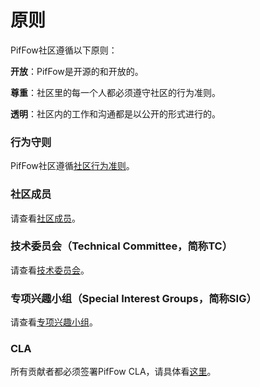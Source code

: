 # 原则

PifFow社区遵循以下原则：

**开放**：PifFow是开源的和开放的。

**尊重**：社区里的每一个人都必须遵守社区的行为准则。

**透明**：社区内的工作和沟通都是以公开的形式进行的。

### 行为守则

PifFow社区遵循[社区行为准则](https://github.com/cas-bigdatalab/piflow/blob/master/Governance/PiFlow%E7%A4%BE%E5%8C%BA%E8%A1%8C%E4%B8%BA%E5%AE%88%E5%88%99.md)。


### 社区成员

请查看[社区成员](https://github.com/cas-bigdatalab/piflow/blob/master/Governance/%E7%A4%BE%E5%8C%BA%E6%88%90%E5%91%98.md)。


### 技术委员会（Technical Committee，简称TC）

请查看[技术委员会](https://github.com/cas-bigdatalab/piflow/blob/master/Governance/%E6%8A%80%E6%9C%AF%E5%A7%94%E5%91%98%E4%BC%9A.md)。


### 专项兴趣小组（Special Interest Groups，简称SIG）

请查看[专项兴趣小组](https://github.com/cas-bigdatalab/piflow/blob/master/Governance/%E4%B8%93%E9%A1%B9%E5%85%B4%E8%B6%A3%E5%B0%8F%E7%BB%84.md)。

### CLA

所有贡献者都必须签署PifFow CLA，请具体看[这里](https://github.com/cas-bigdatalab/piflow/blob/master/Governance/%CF%80Flow_Open_Source_Individual_CLA.docx)。
